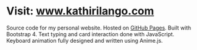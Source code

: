 # Visit: www.kathirilango.com

Source code for my personal website. Hosted on [GitHub Pages](https://pages.github.com). Built with Bootstrap 4. Text typing and card interaction done with JavaScript. Keyboard animation fully designed and written using Anime.js.
